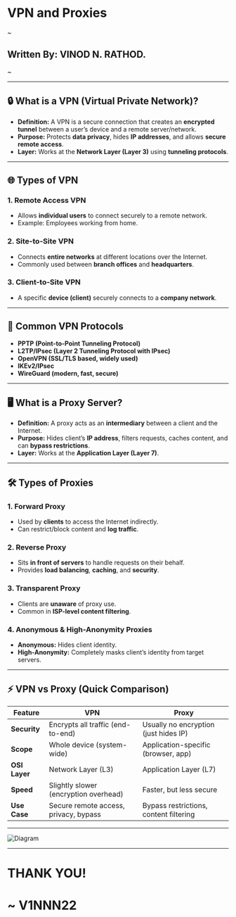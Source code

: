 # VPN and Proxies  
~
## Written By: VINOD N. RATHOD.  
~

---

## 🔒 What is a VPN (Virtual Private Network)?  
- **Definition:** A VPN is a secure connection that creates an **encrypted tunnel** between a user’s device and a remote server/network.  
- **Purpose:** Protects **data privacy**, hides **IP addresses**, and allows **secure remote access**.  
- **Layer:** Works at the **Network Layer (Layer 3)** using **tunneling protocols**.  

---

## 🌐 Types of VPN  

### 1. Remote Access VPN  
- Allows **individual users** to connect securely to a remote network.  
- Example: Employees working from home.  

### 2. Site-to-Site VPN  
- Connects **entire networks** at different locations over the Internet.  
- Commonly used between **branch offices** and **headquarters**.  

### 3. Client-to-Site VPN  
- A specific **device (client)** securely connects to a **company network**.  

---

## 📡 Common VPN Protocols  
- **PPTP (Point-to-Point Tunneling Protocol)**  
- **L2TP/IPsec (Layer 2 Tunneling Protocol with IPsec)**  
- **OpenVPN (SSL/TLS based, widely used)**  
- **IKEv2/IPsec**  
- **WireGuard (modern, fast, secure)**  

---

## 🖥️ What is a Proxy Server?  
- **Definition:** A proxy acts as an **intermediary** between a client and the Internet.  
- **Purpose:** Hides client’s **IP address**, filters requests, caches content, and can **bypass restrictions**.  
- **Layer:** Works at the **Application Layer (Layer 7)**.  

---

## 🛠️ Types of Proxies  

### 1. Forward Proxy  
- Used by **clients** to access the Internet indirectly.  
- Can restrict/block content and **log traffic**.  

### 2. Reverse Proxy  
- Sits **in front of servers** to handle requests on their behalf.  
- Provides **load balancing**, **caching**, and **security**.  

### 3. Transparent Proxy  
- Clients are **unaware** of proxy use.  
- Common in **ISP-level content filtering**.  

### 4. Anonymous & High-Anonymity Proxies  
- **Anonymous:** Hides client identity.  
- **High-Anonymity:** Completely masks client’s identity from target servers.  

---

## ⚡ VPN vs Proxy (Quick Comparison)  

| Feature  | VPN | Proxy |
|----------|-----|-------|
| **Security** | Encrypts all traffic (end-to-end) | Usually no encryption (just hides IP) |
| **Scope** | Whole device (system-wide) | Application-specific (browser, app) |
| **OSI Layer** | Network Layer (L3) | Application Layer (L7) |
| **Speed** | Slightly slower (encryption overhead) | Faster, but less secure |
| **Use Case** | Secure remote access, privacy, bypass | Bypass restrictions, content filtering |

---

![Diagram](Assets/vpn_proxy.png)  

---

# THANK YOU!  
# ~ **V1NNN22**
